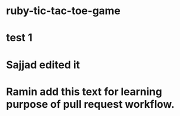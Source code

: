 # ruby-tic-tac-toe-game

# test 1
# Sajjad edited it

# Ramin add this text for learning purpose of pull request workflow.